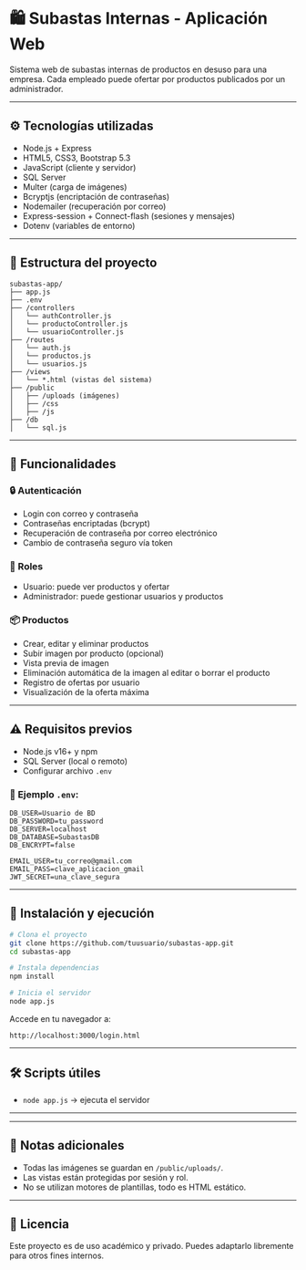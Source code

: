 
# 🛍️ Subastas Internas - Aplicación Web

Sistema web de subastas internas de productos en desuso para una empresa. Cada empleado puede ofertar por productos publicados por un administrador.

---

## ⚙️ Tecnologías utilizadas

- Node.js + Express
- HTML5, CSS3, Bootstrap 5.3
- JavaScript (cliente y servidor)
- SQL Server
- Multer (carga de imágenes)
- Bcryptjs (encriptación de contraseñas)
- Nodemailer (recuperación por correo)
- Express-session + Connect-flash (sesiones y mensajes)
- Dotenv (variables de entorno)

---

## 📁 Estructura del proyecto

```
subastas-app/
├── app.js
├── .env
├── /controllers
│   └── authController.js
│   └── productoController.js
│   └── usuarioController.js
├── /routes
│   └── auth.js
│   └── productos.js
│   └── usuarios.js
├── /views
│   └── *.html (vistas del sistema)
├── /public
│   ├── /uploads (imágenes)
│   ├── /css
│   ├── /js
├── /db
│   └── sql.js
```

---

## 🔐 Funcionalidades

### 🔒 Autenticación
- Login con correo y contraseña
- Contraseñas encriptadas (bcrypt)
- Recuperación de contraseña por correo electrónico
- Cambio de contraseña seguro vía token

### 👤 Roles
- Usuario: puede ver productos y ofertar
- Administrador: puede gestionar usuarios y productos

### 📦 Productos
- Crear, editar y eliminar productos
- Subir imagen por producto (opcional)
- Vista previa de imagen
- Eliminación automática de la imagen al editar o borrar el producto
- Registro de ofertas por usuario
- Visualización de la oferta máxima

---

## ⚠️ Requisitos previos

- Node.js v16+ y npm
- SQL Server (local o remoto)
- Configurar archivo `.env`

### 📄 Ejemplo `.env`:

```env
DB_USER=Usuario de BD
DB_PASSWORD=tu_password
DB_SERVER=localhost
DB_DATABASE=SubastasDB
DB_ENCRYPT=false

EMAIL_USER=tu_correo@gmail.com
EMAIL_PASS=clave_aplicacion_gmail
JWT_SECRET=una_clave_segura
```

---

## 🚀 Instalación y ejecución

```bash
# Clona el proyecto
git clone https://github.com/tuusuario/subastas-app.git
cd subastas-app

# Instala dependencias
npm install

# Inicia el servidor
node app.js
```

Accede en tu navegador a:

```
http://localhost:3000/login.html
```

---

## 🛠 Scripts útiles

- `node app.js` → ejecuta el servidor

---



---

## 📌 Notas adicionales

- Todas las imágenes se guardan en `/public/uploads/`.
- Las vistas están protegidas por sesión y rol.
- No se utilizan motores de plantillas, todo es HTML estático.

---

## 📃 Licencia

Este proyecto es de uso académico y privado. Puedes adaptarlo libremente para otros fines internos.
